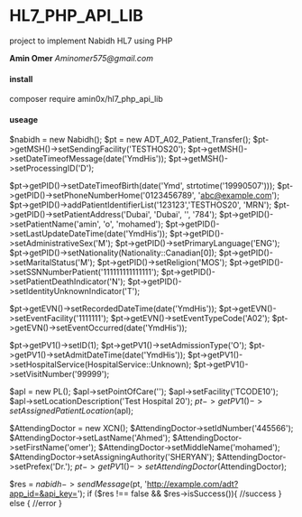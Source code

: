 # HL7_PHP_API_LIB

project to implement Nabidh HL7 using PHP

**Amin Omer** _Aminomer575@gmail.com_

#### install

composer require amin0x/hl7_php_api_lib

#### useage

$nabidh = new Nabidh();
$pt = new ADT_A02_Patient_Transfer();
$pt->getMSH()->setSendingFacility('TESTHOS20');
$pt->getMSH()->setDateTimeofMessage(date('YmdHis'));
$pt->getMSH()->setProcessingID('D');

$pt->getPID()->setDateTimeofBirth(date('Ymd', strtotime('19990507')));
$pt->getPID()->setPhoneNumberHome('0123456789', 'abc@example.com');
$pt->getPID()->addPatientIdentifierList('123123','TESTHOS20', 'MRN');
$pt->getPID()->setPatientAddress('Dubai', 'Dubai', '', '784');
$pt->getPID()->setPatientName('amin', 'o', 'mohamed');
$pt->getPID()->setLastUpdateDateTime(date('YmdHis'));
$pt->getPID()->setAdministrativeSex('M');
$pt->getPID()->setPrimaryLanguage('ENG');
$pt->getPID()->setNationality(Nationality::Canadian[0]);
$pt->getPID()->setMaritalStatus('M');
$pt->getPID()->setReligion('MOS');
$pt->getPID()->setSSNNumberPatient('111111111111111');
$pt->getPID()->setPatientDeathIndicator('N');
$pt->getPID()->setIdentityUnknownIndicator('T');

$pt->getEVN()->setRecordedDateTime(date('YmdHis'));
$pt->getEVN()->setEventFacility('1111111');
$pt->getEVN()->setEventTypeCode('A02');
$pt->getEVN()->setEventOccurred(date('YmdHis'));

$pt->getPV1()->setID(1);
$pt->getPV1()->setAdmissionType('O');
$pt->getPV1()->setAdmitDateTime(date('YmdHis'));
$pt->getPV1()->setHospitalService(HospitalService::Unknown);
$pt->getPV1()->setVisitNumber('99999');

$apl = new PL();
$apl->setPointOfCare('');
$apl->setFacility('TCODE10');
$apl->setLocationDescription('Test Hospital 20');
$pt->getPV1()->setAssignedPatientLocation($apl);

$AttendingDoctor = new XCN();
$AttendingDoctor->setIdNumber('445566');
$AttendingDoctor->setLastName('Ahmed');
$AttendingDoctor->setFirstName('omer');
$AttendingDoctor->setMiddleName('mohamed');
$AttendingDoctor->setAssigningAuthority('SHERYAN');
$AttendingDoctor->setPrefex('Dr.');
$pt->getPV1()->setAttendingDoctor($AttendingDoctor);

$res = $nabidh->sendMessage($pt, 'http://example.com/adt?app_id=&api_key=');
if ($res !== false && $res->isSuccess()){
    //success
} else {
    //error
}
